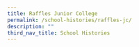 ```yaml
---
title: Raffles Junior College
permalink: /school-histories/raffles-jc/
description: ""
third_nav_title: School Histories
---
```

